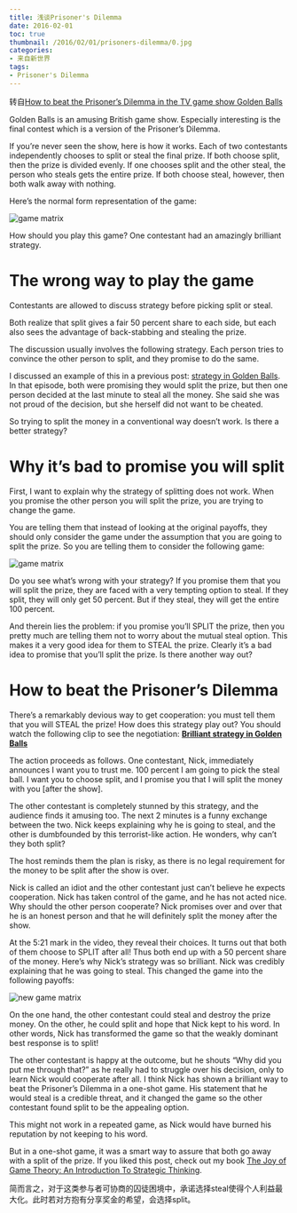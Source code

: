 ```yaml
---
title: 浅谈Prisoner's Dilemma
date: 2016-02-01
toc: true
thumbnail: /2016/02/01/prisoners-dilemma/0.jpg
categories:
- 来自新世界
tags:
- Prisoner's Dilemma
---
```

转自[How to beat the Prisoner’s Dilemma in the TV game show Golden Balls](http://mindyourdecisions.com/blog/2012/04/24/how-to-beat-the-prisoners-dilemma-in-the-tv-game-show-golden-balls/)

Golden Balls is an amusing British game show. Especially interesting is the final contest which is a version of the Prisoner’s Dilemma.

If you’re never seen the show, here is how it works. Each of two contestants independently chooses to split or steal the final prize. If both choose split, then the prize is divided evenly. If one chooses split and the other steal, the person who steals gets the entire prize. If both choose steal, however, then both walk away with nothing.

Here’s the normal form representation of the game:

![game matrix](/2016/02/01/prisoners-dilemma/1.png)

How should you play this game?
One contestant had an amazingly brilliant strategy.
# **The wrong way to play the game**
Contestants are allowed to discuss strategy before picking split or steal.

Both realize that split gives a fair 50 percent share to each side, but each also sees the advantage of back-stabbing and stealing the prize.

The discussion usually involves the following strategy. Each person tries to convince the other person to split, and they promise to do the same.

I discussed an example of this in a previous post: [strategy in Golden Balls](http://mindyourdecisions.com/blog/2011/12/27/video-strategy-in-a-tv-game-show/).
In that episode, both were promising they would split the prize, but then one person decided at the last minute to steal all the money. She said she was not proud of the decision, but she herself did not want to be cheated.

So trying to split the money in a conventional way doesn’t work. Is there a better strategy?

<!--more-->

# **Why it’s bad to promise you will split**
First, I want to explain why the strategy of splitting does not work. When you promise the other person you will split the prize, you are trying to change the game.

You are telling them that instead of looking at the original payoffs, they should only consider the game under the assumption that you are going to split the prize. So you are telling them to consider the following game:

![game matrix](/2016/02/01/prisoners-dilemma/2.png)

Do you see what’s wrong with your strategy? If you promise them that you will split the prize, they are faced with a very tempting option to steal. If they split, they will only get 50 percent. But if they steal, they will get the entire 100 percent.

And therein lies the problem: if you promise you’ll SPLIT the prize, then you pretty much are telling them not to worry about the mutual steal option. This makes it a very good idea for them to STEAL the prize.
Clearly it’s a bad idea to promise that you’ll split the prize. Is there another way out?
# **How to beat the Prisoner’s Dilemma**
There’s a remarkably devious way to get cooperation: you must tell them that you will STEAL the prize!
How does this strategy play out? You should watch the following clip to see the negotiation:
**[Brilliant strategy in Golden Balls](http://www.youtube.com/watch?v=S0qjK3TWZE8#t=0m47s)**

The action proceeds as follows. One contestant, Nick, immediately announces
I want you to trust me. 100 percent I am going to pick the steal ball. I want you to choose split, and I promise you that I will split the money with you [after the show].

The other contestant is completely stunned by this strategy, and the audience finds it amusing too.
The next 2 minutes is a funny exchange between the two. Nick keeps explaining why he is going to steal, and the other is dumbfounded by this terrorist-like action. He wonders, why can’t they both split?

The host reminds them the plan is risky, as there is no legal requirement for the money to be split after the show is over.

Nick is called an idiot and the other contestant just can’t believe he expects cooperation. Nick has taken control of the game, and he has not acted nice. Why should the other person cooperate?
Nick promises over and over that he is an honest person and that he will definitely split the money after the show.

At the 5:21 mark in the video, they reveal their choices. It turns out that both of them choose to SPLIT after all! Thus both end up with a 50 percent share of the money.
Here’s why Nick’s strategy was so brilliant. Nick was credibly explaining that he was going to steal. This changed the game into the following payoffs:

![new game matrix](/2016/02/01/prisoners-dilemma/3.png)

On the one hand, the other contestant could steal and destroy the prize money. On the other, he could split and hope that Nick kept to his word. In other words, Nick has transformed the game so that the weakly dominant best response is to split!

The other contestant is happy at the outcome, but he shouts “Why did you put me through that?” as he really had to struggle over his decision, only to learn Nick would cooperate after all.
I think Nick has shown a brilliant way to beat the Prisoner’s Dilemma in a one-shot game. His statement that he would steal is a credible threat, and it changed the game so the other contestant found split to be the appealing option.

This might not work in a repeated game, as Nick would have burned his reputation by not keeping to his word.

But in a one-shot game, it was a smart way to assure that both go away with a split of the prize.
If you liked this post, check out my book [The Joy of Game Theory: An Introduction To Strategic Thinking](http://amzn.to/1uQvA20).

简而言之，对于这类参与者可协商的囚徒困境中，承诺选择steal使得个人利益最大化。此时若对方抱有分享奖金的希望，会选择split。